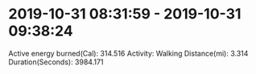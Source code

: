 # 2019-10-31 08:31:59 - 2019-10-31 09:38:24

Active energy burned(Cal): 314.516
Activity: Walking
Distance(mi): 3.314
Duration(Seconds): 3984.171